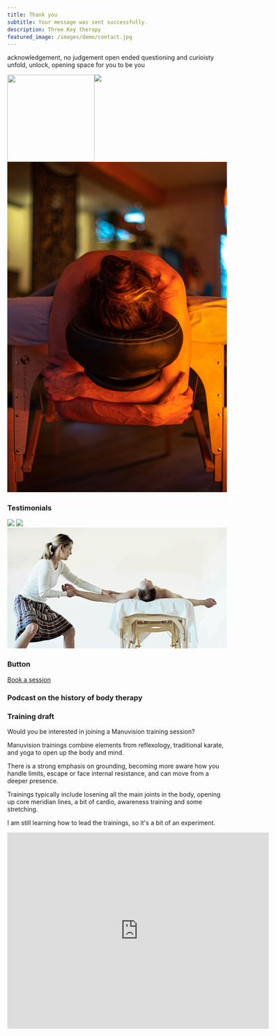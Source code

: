 ```yaml
---
title: Thank you
subtitle: Your message was sent successfully.
description: Three Key therapy
featured_image: /images/demo/contact.jpg
---
```



acknowledgement, no judgement
open ended questioning and curioisty 
unfold, unlock, opening space for you to be you 

<img src="/images/profile.jpg" width="200" height="200" align="left">


<div class="gallery" data-columns="1">
	<img src="/images/foot.jpg">
	<img src="/images/head.jpg">
</div>


### Testimonials

<div class="gallery" data-columns="2">
	<img src="/images/foot.jpg">
	<img src="/images/profile.jpg">
	<img src="/images/mv-treatment.jpg">
</div>

### Button

<a href="/contact" class="button button--large">Book a session</a>


### Podcast on the history of body therapy

<div id="buzzsprout-player-11493919"></div>
<script src="https://www.buzzsprout.com/2066523/11493919-the-history-of-body-therapy.js?container_id=buzzsprout-player-11493919&player=small" type="text/javascript" charset="utf-8"></script>


### Training draft

Would you be interested in joining a Manuvision training session?

Manuvision trainings combine elements from reflexology, traditional karate, and yoga to open up the body and mind.

There is a strong emphasis on grounding, becoming more aware how you handle limits, escape or face internal resistance, and can move from a deeper presence.

Trainings typically include losening all the main joints in the body, opening up core meridian lines, a bit of cardio, awareness training and some stretching.

I am still learning how to lead the trainings, so it's a bit of an experiment. 

<iframe src="https://www.google.com/maps/embed?pb=!1m18!1m12!1m3!1d2435.299162511366!2d4.869556976672838!3d52.38312687202571!2m3!1f0!2f0!3f0!3m2!1i1024!2i768!4f13.1!3m3!1m2!1s0x47c609cf5fdc5a09%3A0xec60e148c7838932!2sThe%20Body%20Sessions!5e0!3m2!1sen!2snl!4v1699450882640!5m2!1sen!2snl" width="600" height="450" style="border:0;" allowfullscreen="" loading="lazy" referrerpolicy="no-referrer-when-downgrade"></iframe>